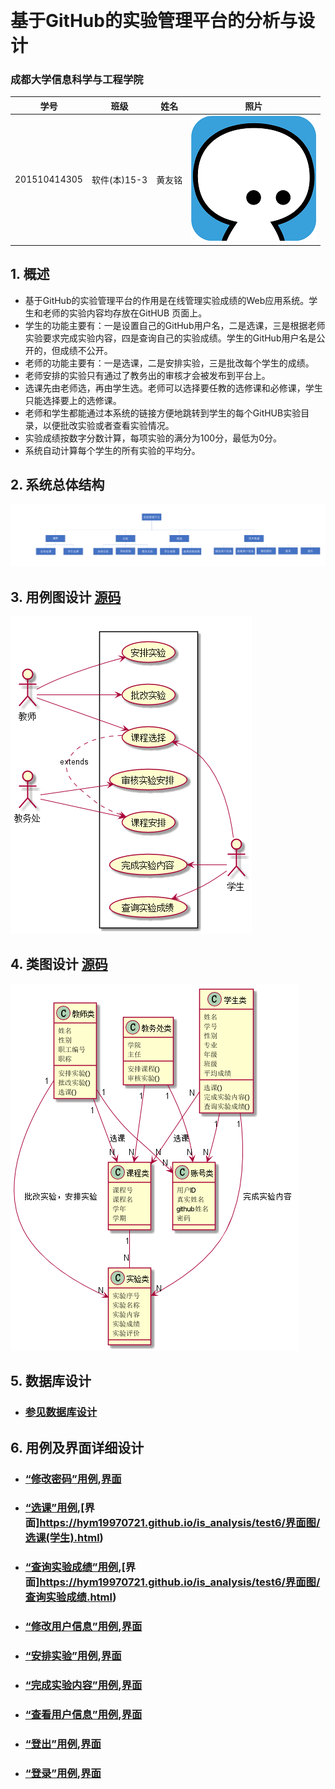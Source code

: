 ﻿﻿<!-- markdownlint-disable MD033-->
<!-- 禁止MD033类型的警告 https://www.npmjs.com/package/markdownlint -->

# 基于GitHub的实验管理平台的分析与设计

### 成都大学信息科学与工程学院

|学号|班级|姓名|照片|
|:-------:|:-------------: | :----------:|:---:|
|201510414305|软件(本)15-3|黄友铭|![](huangyouming.png)|

## 1. 概述
- 基于GitHub的实验管理平台的作用是在线管理实验成绩的Web应用系统。学生和老师的实验内容均存放在GitHUB
页面上。
- 学生的功能主要有：一是设置自己的GitHub用户名，二是选课，三是根据老师实验要求完成实验内容，四是查询自己的实验成绩。学生的GitHub用户名是公开的，但成绩不公开。
- 老师的功能主要有：一是选课，二是安排实验，三是批改每个学生的成绩。
- 老师安排的实验只有通过了教务出的审核才会被发布到平台上。
- 选课先由老师选，再由学生选。老师可以选择要任教的选修课和必修课，学生只能选择要上的选修课。
- 老师和学生都能通过本系统的链接方便地跳转到学生的每个GitHUB实验目录，以便批改实验或者查看实验情况。
- 实验成绩按数字分数计算，每项实验的满分为100分，最低为0分。
- 系统自动计算每个学生的所有实验的平均分。
    
## 2. 系统总体结构
![](总体结构图.png)

    
## 3. 用例图设计 [源码](用例图.puml)
![](用例图.png)

## 4. 类图设计 [源码](类图.puml)
![](类图..png)

## 5. 数据库设计
- ### [参见数据库设计](./数据库设计.md)

## 6. 用例及界面详细设计
- ### [“修改密码”用例](./用例/修改密码.md),[界面](https://hym19970721.github.io/is_analysis/test6/界面图/修改密码.html)
- ### [“选课”用例](./用例/选课.md),[界面]https://hym19970721.github.io/is_analysis/test6/界面图/选课(学生).html)
- ### [“查询实验成绩”用例](./用例/查询实验成绩.md),[界面]https://hym19970721.github.io/is_analysis/test6/界面图/查询实验成绩.html)
- ### [“修改用户信息”用例](./用例/修改用户信息.md),[界面](https://hym19970721.github.io/is_analysis/test6/界面图/信息界面.html)
- ### [“安排实验”用例](./用例/安排实验.md),[界面](https://hym19970721.github.io/is_analysis/test6/界面图/安排实验.html)
- ### [“完成实验内容”用例](./用例/完成实验内容.md),[界面](https://hym19970721.github.io/is_analysis/test6/界面图/完成实验内容.html)
- ### [“查看用户信息”用例](./用例/查看用户信息.md),[界面](https://hym19970721.github.io/is_analysis/test6/界面图/信息界面.html)
- ### [“登出”用例](./用例/登出.md),[界面](https://hym19970721.github.io/is_analysis/test6/界面图/主界面.html)
- ### [“登录”用例](./用例/登录.md),[界面](https://hym19970721.github.io/is_analysis/test6/界面图/登录.html)
    
